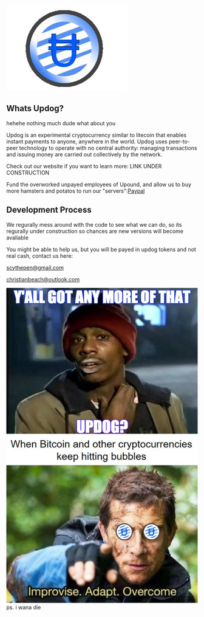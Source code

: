 
![UpDog](/UpDog.jpg)


Whats Updog?
----------------
hehehe nothing much dude what about you

Updog is an experimental cryptocurrency similar to litecoin that enables instant payments to
anyone, anywhere in the world. Updog uses peer-to-peer technology to operate
with no central authority: managing transactions and issuing money are carried
out collectively by the network.

Check out our website if you want to learn more:
LINK UNDER CONSTRUCTION

Fund the overworked unpayed employees of Upound, and allow us to buy more hamsters and potatos to run our "servers":[Paypal](http://paypal.me/Upound)

Development Process
-------------------
We regurally mess around with the code to see what we can do, so its regurally under construction so chances are new versions will become avaliable

You might be able to help us, but you will be payed in updog tokens and not real cash, contact us here:

scythepen@gmail.com

christianbeach@outlook.com


![UpDog](/Meme.png)
![UpDog](/Meme2.jpg)
ps. i wana die
